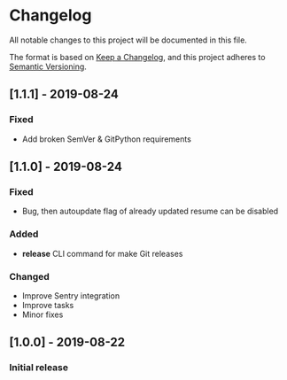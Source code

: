 # Changelog
All notable changes to this project will be documented in this file.

The format is based on [Keep a Changelog](https://keepachangelog.com/en/1.0.0/),
and this project adheres to [Semantic Versioning](https://semver.org/spec/v2.0.0.html).


## [1.1.1] - 2019-08-24
### Fixed
- Add broken SemVer & GitPython requirements


## [1.1.0] - 2019-08-24
### Fixed
- Bug, then autoupdate flag of already updated resume can be disabled

### Added
- **release** CLI command for make Git releases

### Changed
- Improve Sentry integration
- Improve tasks
- Minor fixes


## [1.0.0] - 2019-08-22
### Initial release
